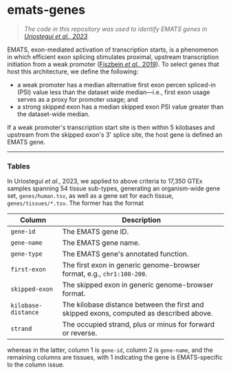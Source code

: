 
# emats-genes    
>*The code in this repository was used to identify EMATS genes in
> [Uriostegui et al., 2023](https://www.biorxiv.org/content/10.1101/2022.09.16.508316v1).*    

 EMATS, exon-mediated activation of transcription starts, is a phenomenon in which efficient exon splicing stimulates proximal, upstream transcription initiation from a weak promoter ([Fiszbein *et al.*, 2019](https://www.cell.com/cell/fulltext/S0092-8674(19)31223-1?_returnURL=https%3A%2F%2Flinkinghub.elsevier.com%2Fretrieve%2Fpii%2FS0092867419312231%3Fshowall%3Dtrue)). To select genes that host this architecture, we define the following:    
- a weak promoter has a median alternative first exon percen spliced-in (PSI) value less than the dataset wide median—i.e., first exon usage serves as a proxy for promoter usage; and    
- a strong skipped exon has a median skipped exon PSI value greater than the dataset-wide median.    
    
If a weak promoter's transcription start site is then within 5 kilobases and upstream from the skipped exon's 3' splice site, the host gene is defined an EMATS gene.    

--- 

### Tables    
In Uriostegui *et al.*, 2023, we applied to above criteria to 17,350 GTEx 
samples spanning 54 tissue sub-types, generating an organism-wide gene set, 
`genes/human.tsv`, as well as a gene set for each tissue, 
`genes/tissues/*.tsv`. The former has the format
    
| Column              | Description                                                                             |
|---------------------|-----------------------------------------------------------------------------------------|
| `gene-id`           | The EMATS gene ID.                                                                      |
| `gene-name`         | The EMATS gene name.                                                                    |  
| `gene-type`         | The EMATS gene's annotated function.                                                    |
| `first-exon`        | The first exon in generic genome-browser format, e.g., `chr1:100-200`.                  |  
| `skipped-exon`      | The skipped exon in generic genome-browser format.                                      |  
| `kilobase-distance` | The kilobase distance between the first and skipped exons, computed as described above. |  
| `strand`            | The occupied strand, plus or minus for forward or reverse.                              |  

whereas in the latter, column 1 is `gene-id`, column 2 is `gene-name`, and the 
remaining columns are tissues, with 1 indicating the gene is EMATS-specific to
the column issue.
